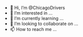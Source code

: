 - 👋 Hi, I’m @ChicagoDrivers
- 👀 I’m interested in ...
- 🌱 I’m currently learning ...
- 💞️ I’m looking to collaborate on ...
- 📫 How to reach me ...

<!---
ChicagoDrivers/ChicagoDrivers is a ✨ special ✨ repository because its `README.md` (this file) appears on your GitHub profile.
You can click the Preview link to take a look at your changes.
--->
